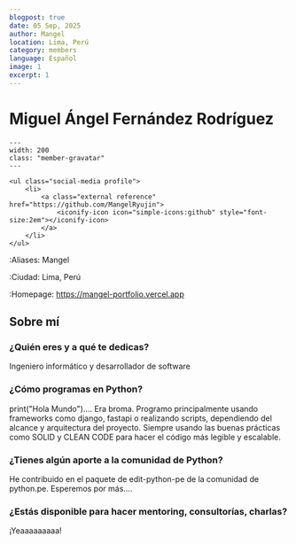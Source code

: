 ```yaml
---
blogpost: true
date: 05 Sep, 2025
author: Mangel
location: Lima, Perú
category: members
language: Español
image: 1
excerpt: 1
---
```


# Miguel Ángel Fernández Rodríguez

```{gravatar} mangelryujin@gmail.com
---
width: 200
class: "member-gravatar"
---
```

```{{raw}} html
<ul class="social-media profile">
    <li>
        <a class="external reference" href="https://github.com/MangelRyujin">
            <iconify-icon icon="simple-icons:github" style="font-size:2em"></iconify-icon>
        </a>
    </li>
</ul>
```

:Aliases: Mangel

:Ciudad: Lima, Perú

:Homepage: https://mangel-portfolio.vercel.app

## Sobre mí

### ¿Quién eres y a qué te dedicas?

Ingeniero informático y desarrollador de software

### ¿Cómo programas en Python?

print("Hola Mundo").... Era broma. Programo principalmente usando frameworks como django, fastapi o realizando scripts, dependiendo del alcance y arquitectura del proyecto. Siempre usando las buenas prácticas como SOLID y CLEAN CODE para hacer el código más legible y escalable.

### ¿Tienes algún aporte a la comunidad de Python?

He contribuido en el paquete de edit-python-pe de la comunidad de python.pe. Esperemos por más....

### ¿Estás disponible para hacer mentoring, consultorías, charlas?

¡Yeaaaaaaaaa!
